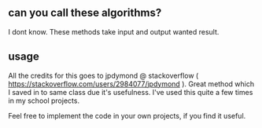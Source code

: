 ## can you call these algorithms? 
I dont know. These methods take input and output wanted result.

## usage
All the credits for this goes to jpdymond @ stackoverflow ( https://stackoverflow.com/users/2984077/jpdymond ).
Great method which I saved in to same class due it's usefulness. I've used this quite a few times in my school projects. 

Feel free to implement the code in your own projects, if you find it useful.
